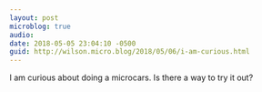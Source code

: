 ```yaml
---
layout: post
microblog: true
audio: 
date: 2018-05-05 23:04:10 -0500
guid: http://wilson.micro.blog/2018/05/06/i-am-curious.html
---
```

I am curious about doing a microcars. Is there a way to try it out?
